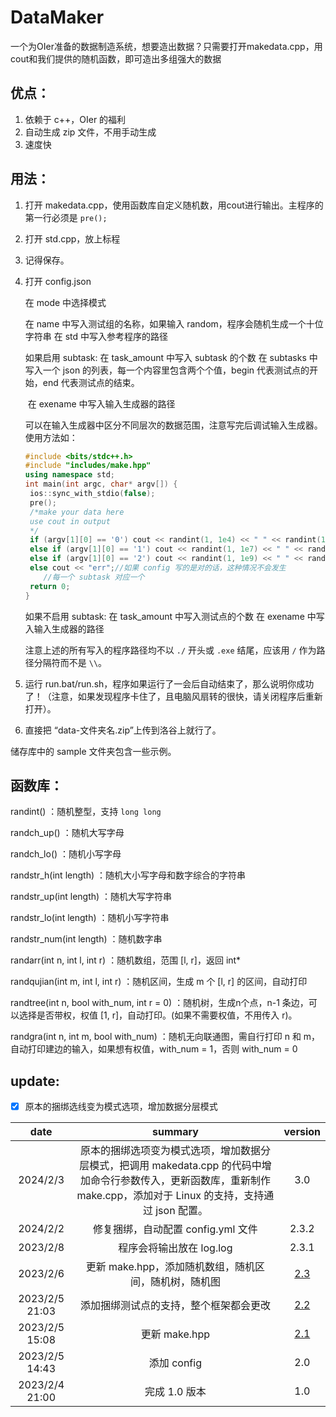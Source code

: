 # DataMaker

一个为OIer准备的数据制造系统，想要造出数据？只需要打开makedata.cpp，用cout和我们提供的随机函数，即可造出多组强大的数据

## 优点：

1. 依赖于 c++，OIer 的福利
2. 自动生成 zip 文件，不用手动生成
3. 速度快

## 用法：

1. 打开 makedata.cpp，使用函数库自定义随机数，用cout进行输出。主程序的第一行必须是 `pre();`

2. 打开 std.cpp，放上标程

3. 记得保存。

4. 打开 config.json

   在 mode 中选择模式

   在 name 中写入测试组的名称，如果输入 random，程序会随机生成一个十位字符串
   在 std 中写入参考程序的路径

   如果启用 subtask:
       在 task_amount 中写入 subtask 的个数
       在 subtasks 中写入一个 json 的列表，每一个内容里包含两个个值，begin 代表测试点的开始，end 代表测试点的结束。

   ​	在 exename 中写入输入生成器的路径

   ​	可以在输入生成器中区分不同层次的数据范围，注意写完后调试输入生成器。使用方法如：

   ```cpp
   #include <bits/stdc++.h>
   #include "includes/make.hpp"
   using namespace std;
   int main(int argc, char* argv[]) {
   	ios::sync_with_stdio(false);
   	pre();
   	/*make your data here
   	use cout in output
   	*/
   	if (argv[1][0] == '0') cout << randint(1, 1e4) << " " << randint(1, 1e4);//第一种情况
   	else if (argv[1][0] == '1') cout << randint(1, 1e7) << " " << randint(1, 1e7);//第二种
   	else if (argv[1][0] == '2') cout << randint(1, 1e9) << " " << randint(1, 1e9);//第三种
   	else cout << "err";//如果 config 写的是对的话，这种情况不会发生
       //每一个 subtask 对应一个
   	return 0;
   }
   
   ```

   

   如果不启用 subtask:
       在 task_amount 中写入测试点的个数
       在 exename 中写入输入生成器的路径

   注意上述的所有写入的程序路径均不以 `./` 开头或 `.exe` 结尾，应该用 `/` 作为路径分隔符而不是 `\\`。

5. 运行 run.bat/run.sh，程序如果运行了一会后自动结束了，那么说明你成功了！（注意，如果发现程序卡住了，且电脑风扇转的很快，请关闭程序后重新打开）。

6. 直接把 “data-文件夹名.zip”上传到洛谷上就行了。

储存库中的 sample 文件夹包含一些示例。

## 函数库：

randint() ：随机整型，支持 `long long`

randch_up() ：随机大写字母

randch_lo() ：随机小写字母

randstr_h(int length) ：随机大小写字母和数字综合的字符串

randstr_up(int length) ：随机大写字符串

randstr_lo(int length) ：随机小写字符串

randstr_num(int length) ：随机数字串

randarr(int n, int l, int r) ：随机数组，范围 [l, r]，返回 int*

randqujian(int m, int l, int r) ：随机区间，生成 m 个 [l, r] 的区间，自动打印

randtree(int n, bool with_num, int r = 0) ：随机树，生成n个点，n-1 条边，可以选择是否带权，权值 [1, r]，自动打印。(如果不需要权值，不用传入 r)。

randgra(int n, int m, bool with_num) ：随机无向联通图，需自行打印 n 和 m，自动打印建边的输入，如果想有权值，with_num = 1，否则 with_num = 0

## update:

- [x] 原本的捆绑选线变为模式选项，增加数据分层模式

| date |   summary   |   version   |
| :--------------: | :---: | :---: |
| 2024/2/3 | 原本的捆绑选项变为模式选项，增加数据分层模式，把调用 makedata.cpp 的代码中增加命令行参数传入，更新函数库，重新制作 make.cpp，添加对于 Linux 的支持，支持通过 json 配置。 | 3.0 |
| 2024/2/2 | 修复捆绑，自动配置 config.yml 文件 | 2.3.2 |
| 2023/2/8 | 程序会将输出放在 log.log | 2.3.1 |
| 2023/2/6 | 更新 make.hpp，添加随机数组，随机区间，随机树，随机图 | [2.3](https://github.com/ZhongTianrui/DataMaker/releases/tag/2.3) |
| 2023/2/5 21:03 | 添加捆绑测试点的支持，整个框架都会更改 | [2.2](https://github.com/ZhongTianrui/DataMaker/releases/tag/v2.2) |
|      2023/2/5 15:08          | 更新 make.hpp | [2.1](https://github.com/ZhongTianrui/DataMaker/releases/tag/v2.1) |
|        2023/2/5 14:43        | 添加 config | 2.0 |
|2023/2/4 21:00 |完成 1.0 版本|1.0|

